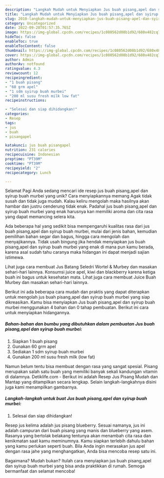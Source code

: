 ```yaml
---
description: "Langkah Mudah untuk Menyiapkan Jus buah pisang,apel dan syirup buah murbei yang Enak, Sempurna"
title: "Langkah Mudah untuk Menyiapkan Jus buah pisang,apel dan syirup buah murbei yang Enak, Sempurna"
slug: 2010-langkah-mudah-untuk-menyiapkan-jus-buah-pisang-apel-dan-syirup-buah-murbei-yang-enak-sempurna
category: Uncategorized
date: 2022-09-28T01:57:35.765Z
image: https://img-global.cpcdn.com/recipes/1c080562d08b1d92/680x482cq70/jus-buah-pisangapel-dan-syirup-buah-murbei-foto-resep-utama.jpg
hideToc: false
enableToc: true
enableTocContent: false
thumbnail: https://img-global.cpcdn.com/recipes/1c080562d08b1d92/680x482cq70/jus-buah-pisangapel-dan-syirup-buah-murbei-foto-resep-utama.jpg
cover: https://img-global.cpcdn.com/recipes/1c080562d08b1d92/680x482cq70/jus-buah-pisangapel-dan-syirup-buah-murbei-foto-resep-utama.jpg
author: Admin
authorAv: notfound
ratingvalue: 4.3
reviewcount: 12
recipeingredient:
- "1 buah pisang"
- "60 grm apel"
- "1 sdm syirup buah murbei"
- "200 ml susu fresh milk low fat"
recipeinstructions:

- "Selesai dan siap dihidangkan!"
categories:
- Resep
tags:
- jus
- buah
- pisangapel

katakunci: jus buah pisangapel 
nutrition: 231 calories
recipecuisine: Indonesian
preptime: "PT39M"
cooktime: "PT39M"
recipeyield: "2"
recipecategory: Lunch

---
```



Selamat Pagi Anda sedang mencari ide resep jus buah pisang,apel dan syirup buah murbei yang unik? Cara menyiapkannya memang Agak tidak susah dan tidak juga mudah. Kalau keliru mengolah maka hasilnya akan hambar dan justru cenderung tidak enak. Padahal jus buah pisang,apel dan syirup buah murbei yang enak harusnya kan memiliki aroma dan cita rasa yang dapat memancing selera kita.


Ada beberapa hal yang sedikit bisa mempengaruhi kualitas rasa dari jus buah pisang,apel dan syirup buah murbei, mulai dari jenis bahan, kemudian pemilihan bahan segar dan bagus, hingga cara mengolah dan menyajikannya. Tidak usah bingung jika hendak menyiapkan jus buah pisang,apel dan syirup buah murbei yang enak di mana pun kamu berada, karena asal sudah tahu caranya maka hidangan ini dapat menjadi sajian istimewa.

Lihat juga cara membuat Jus Batang Seledri Wortel &amp; Murbey dan masakan sehari-hari lainnya. Konsumsi juice apel, kiwi dan blackberry karena ketiga buah ini bagus untuk kesehatan mata. Lihat juga cara membuat Juice Buah Murbey dan masakan sehari-hari lainnya.


Berikut ini ada beberapa cara mudah dan praktis yang dapat diterapkan untuk mengolah jus buah pisang,apel dan syirup buah murbei yang siap dikreasikan. Kamu bisa menyiapkan Jus buah pisang,apel dan syirup buah murbei menggunakan 4 bahan dan 0 tahap pembuatan. Berikut ini cara untuk menyiapkan hidangannya.

<!--inarticleads1-->

##### Bahan-bahan dan bumbu yang dibutuhkan dalam pembuatan Jus buah pisang,apel dan syirup buah murbei:

1. Siapkan 1 buah pisang
1. Gunakan 60 grm apel
1. Sediakan 1 sdm syirup buah murbei
1. Gunakan 200 ml susu fresh milk (low fat)


Namun belum tentu bisa membuat dengan rasa yang sangat spesial. Pisang merupakan salah satu buah yang memiliki banyak sekali kandungan vitamin di dalamnya. Detiklife.com - Berikut ini adalah Resep Jus Pisang Mudah dan Mantap yang ditampilkan secara lengkap. Selain langkah-langkahnya disini juga kami menampilkan gambarnya. 

<!--inarticleads2-->

##### Langkah-langkah untuk buat Jus buah pisang,apel dan syirup buah murbei:


1. Selesai dan siap dihidangkan!

Resep jus kelima adalah jus pisang blueberry. Sesuai namanya, jus ini adalah campuran dari buah pisang yang manis dan blueberry yang asem. Rasanya yang bertolak belakang tentunya akan menambah cita rasa dan kenikmatan saat kamu meminumnya. Kamu siapkan terlebih dahulu bahan yang kamu perlukan seperti buah. Bila Anda ingin merasakan jus apel dengan rasa jahe yang menghangatkan, Anda bisa mencoba resep satu ini. 

Bagaimana? Mudah bukan? Itulah cara menyiapkan jus buah pisang,apel dan syirup buah murbei yang bisa anda praktikkan di rumah. Semoga bermanfaat dan selamat mencoba!
